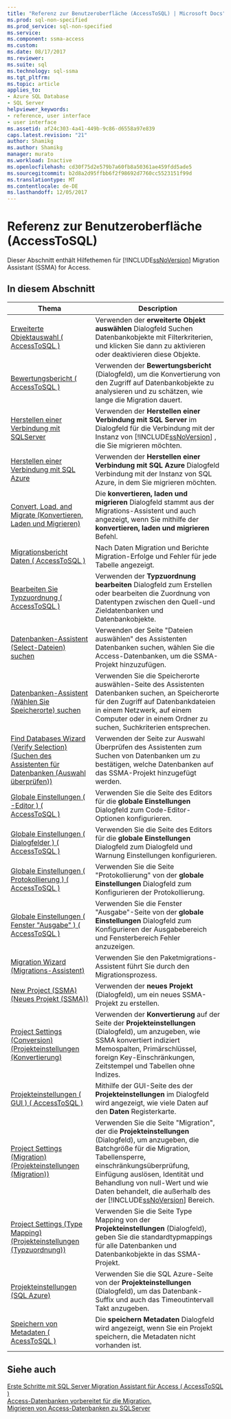 ```yaml
---
title: "Referenz zur Benutzeroberfläche (AccessToSQL) | Microsoft Docs"
ms.prod: sql-non-specified
ms.prod_service: sql-non-specified
ms.service: 
ms.component: ssma-access
ms.custom: 
ms.date: 08/17/2017
ms.reviewer: 
ms.suite: sql
ms.technology: sql-ssma
ms.tgt_pltfrm: 
ms.topic: article
applies_to:
- Azure SQL Database
- SQL Server
helpviewer_keywords:
- reference, user interface
- user interface
ms.assetid: af24c303-4a41-449b-9c86-d6558a97e839
caps.latest.revision: "21"
author: Shamikg
ms.author: Shamikg
manager: murato
ms.workload: Inactive
ms.openlocfilehash: cd30f75d2e579b7a60fb8a50361ae459fdd5ade5
ms.sourcegitcommit: b2d8a2d95ffbb6f2f98692d7760cc5523151f99d
ms.translationtype: MT
ms.contentlocale: de-DE
ms.lasthandoff: 12/05/2017
---
```

# <a name="user-interface-reference-accesstosql"></a>Referenz zur Benutzeroberfläche (AccessToSQL)
Dieser Abschnitt enthält Hilfethemen für [!INCLUDE[ssNoVersion](../../includes/ssnoversion_md.md)] Migration Assistant (SSMA) for Access.  
  
## <a name="in-this-section"></a>In diesem Abschnitt  
  
|Thema|Description|  
|---------|---------------|  
|[Erweiterte Objektauswahl &#40; AccessToSQL &#41;](../../ssma/access/advanced-object-selection-accesstosql.md)|Verwenden der **erweiterte Objekt auswählen** Dialogfeld Suchen Datenbankobjekte mit Filterkriterien, und klicken Sie dann zu aktivieren oder deaktivieren diese Objekte.|  
|[Bewertungsbericht &#40; AccessToSQL &#41;](../../ssma/access/assessment-report-accesstosql.md)|Verwenden der **Bewertungsbericht** (Dialogfeld), um die Konvertierung von den Zugriff auf Datenbankobjekte zu analysieren und zu schätzen, wie lange die Migration dauert.|  
|[Herstellen einer Verbindung mit SQLServer](http://msdn.microsoft.com/ceb77a97-d6d5-4a92-90a6-342e97d12b54)|Verwenden der **Herstellen einer Verbindung mit SQL Server** im Dialogfeld für die Verbindung mit der Instanz von [!INCLUDE[ssNoVersion](../../includes/ssnoversion_md.md)] , die Sie migrieren möchten.|  
|[Herstellen einer Verbindung mit SQL Azure](http://msdn.microsoft.com/bf44b236-d9be-41ae-a5fd-bd73038e505f)|Verwenden der **Herstellen einer Verbindung mit SQL Azure** Dialogfeld Verbindung mit der Instanz von SQL Azure, in dem Sie migrieren möchten.|  
|[Convert, Load, and Migrate (Konvertieren, Laden und Migrieren)](http://msdn.microsoft.com/4ec83e96-88a5-4b7b-8d5a-f3429d9a936b)|Die **konvertieren, laden und migrieren** Dialogfeld stammt aus der Migrations-Assistent und auch angezeigt, wenn Sie mithilfe der **konvertieren, laden und migrieren** Befehl.|  
|[Migrationsbericht Daten &#40; AccessToSQL &#41;](../../ssma/access/data-migration-report-accesstosql.md)|Nach Daten Migration und Berichte Migration-Erfolge und Fehler für jede Tabelle angezeigt.|  
|[Bearbeiten Sie Typzuordnung &#40; AccessToSQL &#41;](../../ssma/access/edit-type-mapping-accesstosql.md)|Verwenden der **Typzuordnung bearbeiten** Dialogfeld zum Erstellen oder bearbeiten die Zuordnung von Datentypen zwischen den Quell-und Zieldatenbanken und Datenbankobjekte.|  
|[Datenbanken-Assistent (Select-Dateien) suchen](http://msdn.microsoft.com/2f574a34-4bab-40a4-89a8-ad4907ffc3fd)|Verwenden der Seite "Dateien auswählen" des Assistenten Datenbanken suchen, wählen Sie die Access-Datenbanken, um die SSMA-Projekt hinzuzufügen.|  
|[Datenbanken-Assistent (Wählen Sie Speicherorte) suchen](http://msdn.microsoft.com/00b2d32a-998b-47a7-b25c-589b5bd6777a)|Verwenden Sie die Speicherorte auswählen-Seite des Assistenten Datenbanken suchen, an Speicherorte für den Zugriff auf Datenbankdateien in einem Netzwerk, auf einem Computer oder in einem Ordner zu suchen, Suchkriterien entsprechen.|  
|[Find Databases Wizard (Verify Selection) (Suchen des Assistenten für Datenbanken (Auswahl überprüfen))](http://msdn.microsoft.com/62e20e03-50cc-4ac8-8072-524d194d2ec3)|Verwenden der Seite zur Auswahl Überprüfen des Assistenten zum Suchen von Datenbanken um zu bestätigen, welche Datenbanken auf das SSMA-Projekt hinzugefügt werden.|  
|[Globale Einstellungen &#40; -Editor &#41; &#40; AccessToSQL &#41;](../../ssma/access/global-settings-editor-accesstosql.md)|Verwenden Sie die Seite des Editors für die **globale Einstellungen** Dialogfeld zum Code-Editor-Optionen konfigurieren.|  
|[Globale Einstellungen &#40; Dialogfelder &#41; &#40; AccessToSQL &#41;](../../ssma/access/global-settings-dialogs-accesstosql.md)|Verwenden Sie die Seite des Editors für die **globale Einstellungen** Dialogfeld zum Dialogfeld und Warnung Einstellungen konfigurieren.|  
|[Globale Einstellungen &#40; Protokollierung &#41; &#40; AccessToSQL &#41;](../../ssma/access/global-settings-logging-accesstosql.md)|Verwenden Sie die Seite "Protokollierung" von der **globale Einstellungen** Dialogfeld zum Konfigurieren der Protokollierung.|  
|[Globale Einstellungen &#40; Fenster "Ausgabe" &#41; &#40; AccessToSQL &#41;](../../ssma/access/global-settings-output-window-accesstosql.md)|Verwenden Sie die Fenster "Ausgabe"-Seite von der **globale Einstellungen** Dialogfeld zum Konfigurieren der Ausgabebereich und Fensterbereich Fehler anzuzeigen.|  
|[Migration Wizard (Migrations-Assistent)](http://msdn.microsoft.com/5bab5914-b2ae-4795-8cf5-83e42d64bef2)|Verwenden Sie den Paketmigrations-Assistent führt Sie durch den Migrationsprozess.|  
|[New Project (SSMA) (Neues Projekt (SSMA))](http://msdn.microsoft.com/ca294f6d-eeb5-42ca-9306-156281a3f0f3)|Verwenden der **neues Projekt** (Dialogfeld), um ein neues SSMA-Projekt zu erstellen.|  
|[Project Settings (Conversion) (Projekteinstellungen (Konvertierung)](http://msdn.microsoft.com/bcebc635-c638-4ddb-924c-b9ccfef86388)|Verwenden der **Konvertierung** auf der Seite der **Projekteinstellungen** (Dialogfeld), um anzugeben, wie SSMA konvertiert indiziert Memospalten, Primärschlüssel, foreign Key-Einschränkungen, Zeitstempel und Tabellen ohne Indizes.|  
|[Projekteinstellungen &#40; GUI &#41; &#40; AccessToSQL &#41;](../../ssma/access/project-settings-gui-accesstosql.md)|Mithilfe der GUI-Seite des der **Projekteinstellungen** im Dialogfeld wird angezeigt, wie viele Daten auf den **Daten** Registerkarte.|  
|[Project Settings (Migration) (Projekteinstellungen (Migration))](http://msdn.microsoft.com/4caebc9c-8680-4b99-a8fa-89c43161c95d)|Verwenden Sie die Seite "Migration", der die **Projekteinstellungen** (Dialogfeld), um anzugeben, die Batchgröße für die Migration, Tabellensperre, einschränkungsüberprüfung, Einfügung auslösen, Identität und Behandlung von null-Wert und wie Daten behandelt, die außerhalb des der [!INCLUDE[ssNoVersion](../../includes/ssnoversion_md.md)] Bereich.|  
|[Project Settings (Type Mapping) (Projekteinstellungen (Typzuordnung))](http://msdn.microsoft.com/b87b9683-abed-4677-8c50-18bdba704655)|Verwenden Sie die Seite Type Mapping von der **Projekteinstellungen** (Dialogfeld), geben Sie die standardtypmappings für alle Datenbanken und Datenbankobjekte in das SSMA-Projekt.|  
|[Projekteinstellungen (SQL Azure)](http://msdn.microsoft.com/bbb8a204-d0e4-4f0b-9709-271feb1f136e)|Verwenden Sie die SQL Azure-Seite von der **Projekteinstellungen** (Dialogfeld), um das Datenbank-Suffix und auch das Timeoutintervall Takt anzugeben.|  
|[Speichern von Metadaten &#40; AcessToSQL &#41;](../../ssma/access/save-metadata-acesstosql.md)|Die **speichern Metadaten** Dialogfeld wird angezeigt, wenn Sie ein Projekt speichern, die Metadaten nicht vorhanden ist.|  
  
## <a name="see-also"></a>Siehe auch  
[Erste Schritte mit SQL Server Migration Assistant für Access &#40; AccessToSQL &#41;](../../ssma/access/getting-started-with-sql-server-migration-assistant-for-access-accesstosql.md)  
[Access-Datenbanken vorbereitet für die Migration.](http://msdn.microsoft.com/9b80a9e0-08e7-4b4d-b5ec-cc998d3f5114)  
[Migrieren von Access-Datenbanken zu SQLServer](http://msdn.microsoft.com/76a3abcf-2998-4712-9490-fe8d872c89ca)  
  
